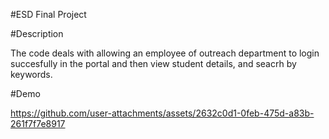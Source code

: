 #ESD Final Project

#Description

The code deals with allowing an employee of outreach department to login succesfully in the portal and then view student details, and seacrh by keywords.

#Demo

https://github.com/user-attachments/assets/2632c0d1-0feb-475d-a83b-261f7f7e8917
